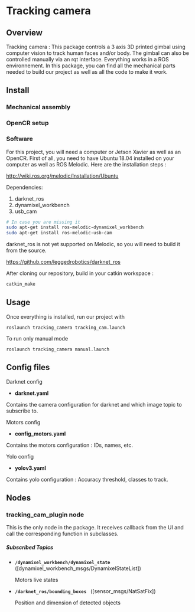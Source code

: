 # Tracking camera

## Overview

Tracking camera : This package controls a 3 axis 3D printed gimbal using computer vision to track human faces and/or body. The gimbal can also be controlled manually via an rqt interface. Everything works in a ROS environnement. In this package, you can find all the mechanical parts needed to build our project as well as all the code to make it work. 

## Install

### Mechanical assembly

### OpenCR setup

### Software

For this project, you will need a computer or Jetson Xavier as well as an OpenCR. First of all, you need to have Ubuntu 18.04 installed on your computer as well as ROS Melodic. Here are the installation steps :
 
http://wiki.ros.org/melodic/Installation/Ubuntu

Dependencies:

1. darknet_ros
3. dynamixel_workbench
2. usb_cam

```bash
# In case you are missing it
sudo apt-get install ros-melodic-dynamixel_workbench
sudo apt-get install ros-melodic-usb-cam
```
darknet_ros is not yet supported on Melodic, so you will need to build it from the source.

https://github.com/leggedrobotics/darknet_ros

After cloning our repository, build in your catkin workspace :

```bash
catkin_make
```

## Usage

Once everything is installed, run our project with

	roslaunch tracking_camera tracking_cam.launch

To run only manual mode

	roslaunch tracking_camera manual.launch







## Config files

Darknet config

* **darknet.yaml**     

Contains the camera configuration for darknet and which image topic to subscribe to.

Motors config

* **config_motors.yaml**     

Contains the motors configuration : IDs, names, etc.

Yolo config

* **yolov3.yaml**     

Contains yolo configuration : Accuracy threshold, classes to track.

## Nodes

### tracking_cam_plugin node

This is the only node in the package. It receives callback from the UI and call the corresponding function in subclasses.

##### Subscribed Topics

* **`/dynamixel_workbench/dynamixel_state `** ([dynamixel_workbench_msgs/DynamixelStateList])

	Motors live states
	
* **`/darknet_ros/bounding_boxes `** ([sensor_msgs/NatSatFix])

	Position and dimension of detected objects

